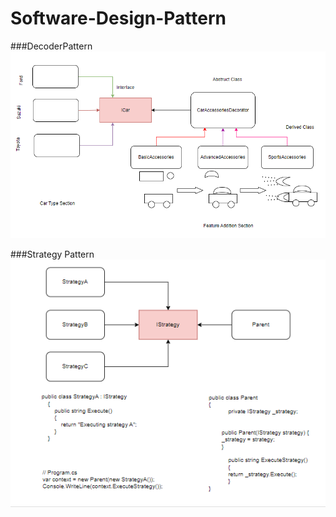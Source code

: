 # Software-Design-Pattern
###DecoderPattern
![alt text](Photo/DecoderPattern.PNG)



###Strategy Pattern
![alt text](Photo/Strategy.PNG)


